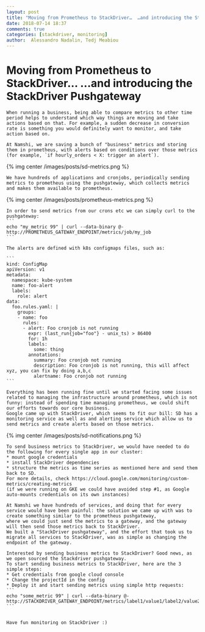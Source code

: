 ```yaml
---
layout: post
title: "Moving from Prometheus to StackDriver…  …and introducing the StackDriver Pushgateway"
date: 2018-07-14 18:37
comments: true
categories: [stackdriver, monitoring]
author:  Alessandro Nadalin, Tedj Meabiou
---
```


# Moving from Prometheus to StackDriver…  …and introducing the StackDriver Pushgateway

    When running a business, being able to compare metrics to other time period helps to understand which way things are moving and take actions based on that. For example, a sudden decrease in conversion rate is something you would definitely want to monitor, and take action based on.
    
    At Namshi, we are saving a bunch of "business" metrics and storing them in prometheus, with alerts based on conditions over those metrics (for example, `if hourly_orders < X: trigger an alert`).
    
{% img center /images/posts/sd-metrics.png %}


    We have hundreds of applications and cronjobs, periodically sending metrics to prometheus using the pushgateway, which collects metrics and makes them available to prometheus.
    
{% img center /images/posts/prometheus-metrics.png %}

    In order to send metrics from our crons etc we can simply curl to the pushgateway:
    ```
    echo "my_metric 99" | curl --data-binary @- http://PROMETHEUS_GATEWAY_ENDPOINT/metrics/job/my_job
    ```
    
    The alerts are defined with k8s configmaps files, such as:
    
    ```
    kind: ConfigMap
    apiVersion: v1
    metadata:
      namespace: kube-system
      name: foo-alert
      labels:
        role: alert
    data:
      foo.rules.yaml: |
        groups:
        - name: foo
          rules:
          - alert: Foo cronjob is not running
            expr: (last_run{job="foo"} - unix_ts) > 86400
            for: 1h
            labels:
              some: thing
            annotations:
              summary: Foo cronjob not running
              description: Foo cronjob is not running, this will affect xyz, you can fix by doing a,b,c
              alertname: Foo cronjob not running
    ```
    
    Everything has been running fine until we started facing some issues related to managing the infrastructure around prometheus, which is not funny: instead of spending time managing prometheus, we could shift our efforts towards our core business.
    Google came up with StackDriver, which seems to fit our bill: SD has a monitoring service as well as and alerting service which allow us to send metrics and create alerts based on those metrics.
{% img center /images/posts/sd-notifications.png %}

    To send business metrics to StackDriver, we would have needed to do the following for every single app in our cluster:
    * mount google credentials
    * install StackDriver dependencies
    * structure the metrics as time series as mentioned here and send them back to SD.
    For more details, check https://cloud.google.com/monitoring/custom-metrics/creating-metrics 
    (if we were running on GKE we could have avoided step #1, as Google auto-mounts credentials on its own instances)
    
    At Namshi we have hundreds of services, and doing that for every service would have been painful: the solution we came up with was to create something similar to the prometheus pushgateway,
    where we could just send the metrics to a gateway, and the gateway will then send those metrics back to StackDriver.
    We built a "StackDriver pushgateway", and the effort that took us to migrate all services to StackDriver, was as simple as changing the endpoint of the gateway.
    
    Interested by sending business metrics to StackDriver? Good news, as we open sourced the Stackdriver pushgateway.
    To start sending business metrics to StackDriver, here are the 3 simple steps:
    * Get credentials from google cloud console
    * Change the projectId in the config
    * Deploy it and start sending metrics using simple http requests:
    ```
    echo "some_metric 99" | curl --data-binary @- http://STACKDRIVER_GATEWAY_ENDPOINT/metrics/label1/value1/label2/value2
    ```


    Have fun monitoring on StackDriver :)

